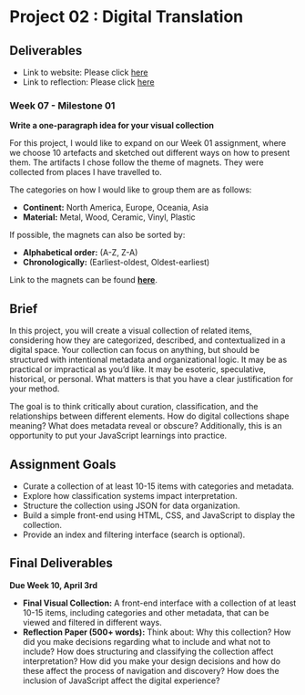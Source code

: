 # Project 02 : Digital Translation

## Deliverables

- Link to website: Please click [here](https://lauren-tsao-dhss-ga-1122-2025spring-001.github.io/Project_02/main-objects/)
- Link to reflection: Please click [here](https://docs.google.com/document/d/1cQ9KsuarML8YXOb4hVDsr-qlJPgX5Ky4Bqb_XO2KMMw/edit?usp=sharing)

### Week 07 - Milestone 01
**Write a one-paragraph idea for your visual collection**

For this project, I would like to expand on our Week 01 assignment, where we choose 10 artefacts and sketched out different ways on how to present them. The artifacts I chose follow the theme of magnets. They were collected from places I have travelled to.

The categories on how I would like to group them are as follows:
- **Continent:** North America, Europe, Oceania, Asia
- **Material:** Metal, Wood, Ceramic, Vinyl, Plastic

If possible, the magnets can also be sorted by:
- **Alphabetical order:** (A-Z, Z-A)
- **Chronologically:** (Earliest-oldest, Oldest-earliest)

Link to the magnets can be found [**here**](https://drive.google.com/drive/folders/15-jNCUc9K8didKvfGxyD4LemqsY42Qd3?usp=sharing).

## Brief
In this project, you will create a visual collection of related items, considering how they are categorized, described, and contextualized in a digital space. Your collection can focus on anything, but should be structured with intentional metadata and organizational logic. It may be as practical or impractical as you’d like. It may be esoteric, speculative, historical, or personal. What matters is that you have a clear justification for your method.

The goal is to think critically about curation, classification, and the relationships between different elements. How do digital collections shape meaning? What does metadata reveal or obscure? Additionally, this is an opportunity to put your JavaScript learnings into practice.

## Assignment Goals
- Curate a collection of at least 10-15 items with categories and metadata.
- Explore how classification systems impact interpretation.
- Structure the collection using JSON for data organization.
- Build a simple front-end using HTML, CSS, and JavaScript to display the collection.
- Provide an index and filtering interface (search is optional).

## Final Deliverables
**Due Week 10, April 3rd**
- **Final Visual Collection:** A front-end interface with a collection of at least 10-15 items, including categories and other metadata, that can be viewed and filtered in different ways.
- **Reflection Paper (500+ words):** Think about: Why this collection? How did you make decisions regarding what to include and what not to include? How does structuring and classifying the collection affect interpretation? How did you make your design decisions and how do these affect the process of navigation and discovery? How does the inclusion of JavaScript affect the digital experience?
